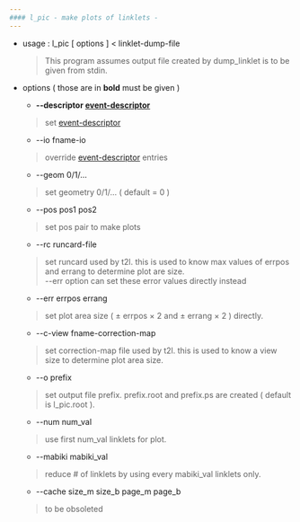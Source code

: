 ```yaml
---
#### l_pic - make plots of linklets -
---
```


+ usage : l_pic [ options ] < linklet-dump-file
  > This program assumes output file created by dump_linklet is to be given from stdin.  
+ options ( those are in **bold** must be given )
  - **--descriptor [event-descriptor](event-descriptor)**
  > set [event-descriptor](event-descriptor)  

  - --io fname-io
  > override [event-descriptor](event-descriptor) entries  

  - --geom 0/1/...
  > set geometry 0/1/... ( default = 0 )  

  - --pos pos1 pos2
  > set pos pair to make plots  
  
  - --rc runcard-file
  > set runcard used by t2l. 
  > this is used to know max values of errpos and errang to determine plot are size.  
  > --err option can set these error values directly instead  
  
  - --err errpos errang
  > set plot area size ( &plusmn; errpos &times; 2 and &plusmn; errang &times; 2 ) directly.  
  
  - --c-view fname-correction-map
  > set correction-map file used by t2l. this is used to know a view size to determine plot area size.  
  
  - --o prefix
  > set output file prefix. prefix.root and prefix.ps are created ( default is l_pic.root ).  
  
  - --num num_val
  > use first num_val linklets for plot.  
  
  - --mabiki mabiki_val
  > reduce \# of linklets by using every mabiki_val linklets only.  
  
  - --cache size_m size_b page_m page_b
  > to be obsoleted  
